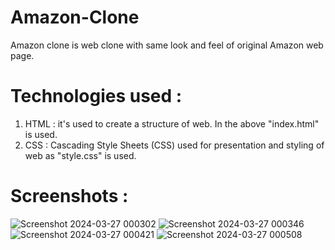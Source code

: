 # Amazon-Clone
Amazon clone is web clone with same look and feel of original Amazon web page.

# Technologies used :
1. HTML : it's used to create a structure of web. In the above "index.html" is used.
2. CSS : Cascading Style Sheets (CSS) used for presentation and styling of web as "style.css" is used.

# Screenshots :
![Screenshot 2024-03-27 000302](https://github.com/Parth-2002/Amazon-Clone/assets/143714331/cad21391-f768-48bf-a5ef-199a2d7df8a7)
![Screenshot 2024-03-27 000346](https://github.com/Parth-2002/Amazon-Clone/assets/143714331/b8820519-5111-414b-b84c-5738a56250f7)
![Screenshot 2024-03-27 000421](https://github.com/Parth-2002/Amazon-Clone/assets/143714331/f295d7db-3614-4f25-b518-16cf45040e38)
![Screenshot 2024-03-27 000508](https://github.com/Parth-2002/Amazon-Clone/assets/143714331/59c7f323-5417-4988-ab0e-c66b766138dd)



